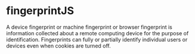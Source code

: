 fingerprintJS
=============

A device fingerprint or machine fingerprint or browser fingerprint is information collected about a remote computing device for the purpose of identification. Fingerprints can fully or partially identify individual users or devices even when cookies are turned off.
